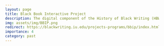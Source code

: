 ```yaml
---
layout: page
title: Black Book Interactive Project
description: The digital component of the History of Black Writing (HBW) that endeavors to increase the number of Black-authored texts available for scholarly engagement and teaching.
img: assets/img/BBIP.png
redirect: https://blackwriting.iu.edu/projects-programs/bbip/index.html
importance: 4
category: past
---
```

